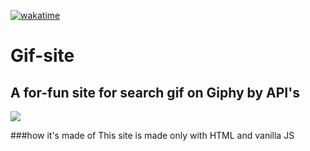 [![wakatime](https://wakatime.com/badge/user/2a3cc543-56f8-41bc-a3c5-465efe7d7dfe/project/420b0082-8712-4344-851f-c1aaf35288ef.svg)](https://wakatime.com/badge/user/2a3cc543-56f8-41bc-a3c5-465efe7d7dfe/project/420b0082-8712-4344-851f-c1aaf35288ef)
# Gif-site
## A for-fun site for search gif on Giphy by API's
<img src="https://media0.giphy.com/media/TcdpZwYDPlWXC/giphy.gif?cid=6b22a9e7k0q7sxxagz1r2enwh7h4kmuswt7hfh0fcsyne1op&rid=giphy.gif&ct=g"/>

###how it's made of
This site is made only with HTML and vanilla JS
